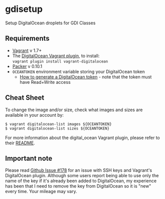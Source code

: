# gdisetup
Setup DigitalOcean droplets for GDI Classes

## Requirements

* [Vagrant](https://www.vagrantup.com/docs/why-vagrant/) v 1.7+
* The [DigitalOcean Vagrant plugin](https://www.digitalocean.com/community/tutorials/how-to-use-digitalocean-as-your-provider-in-vagrant-on-an-ubuntu-12-10-vps), to install:<br />`vagrant plugin install vagrant-digitalocean`
* [Packer](https://www.packer.io/intro/) v 0.10.1
* `OCEANTOKEN` environment variable storing your DigitalOcean token
  * [How to generate a DigitalOcean token](https://www.digitalocean.com/community/tutorials/how-to-use-the-digitalocean-api-v2) - note that the token must have Read+Write access

## Cheat Sheet

To change the image and/or size, check what images and sizes are available in your account by:

```
$ vagrant digitalocean-list images ${OCEANTOKEN}
$ vagrant digitalocean-list sizes ${OCEANTOKEN}
```

For more information about the digital_ocean Vagrant plugin, please refer to their [README](https://github.com/devopsgroup-io/vagrant-digitalocean).

## Important note

Please read [Github Issue #178](https://github.com/devopsgroup-io/vagrant-digitalocean/issues/178) for an issue with SSH keys and Vagrant's DigitalOcean plugin. Although some users report being able to use only the name of the key if it's already been added to DigitalOcean, my experience has been that I need to remove the key from DigitalOcean so it is "new" every time. Your mileage may vary.
